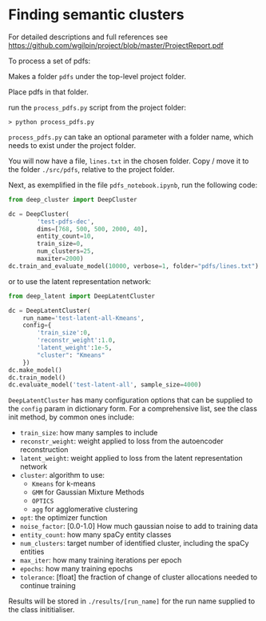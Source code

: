 # Finding semantic clusters

For detailed descriptions and full references see 
https://github.com/wgilpin/project/blob/master/ProjectReport.pdf

To process a set of pdfs:

Makes a folder `pdfs` under the top-level project folder.

Place pdfs in that folder.

run the `process_pdfs.py` script from the project folder:

```
> python process_pdfs.py
```

`process_pdfs.py` can take an optional parameter with a folder name, which needs to exist under the project folder.

You will now have a file, `lines.txt` in the chosen folder. Copy / move it to the folder `./src/pdfs`, relative to the project folder.

Next, as exemplified in the file `pdfs_notebook.ipynb`, run the following code:

```python
from deep_cluster import DeepCluster

dc = DeepCluster(
        'test-pdfs-dec',
        dims=[768, 500, 500, 2000, 40],
        entity_count=10,
        train_size=0,
        num_clusters=25,
        maxiter=2000)
dc.train_and_evaluate_model(10000, verbose=1, folder="pdfs/lines.txt")
```

or to use the latent representation network:

```python
from deep_latent import DeepLatentCluster

dc = DeepLatentCluster(
    run_name='test-latent-all-Kmeans',
    config={
        'train_size':0,
        'reconstr_weight':1.0,
        'latent_weight':1e-5,
        "cluster": "Kmeans"
    })
dc.make_model()
dc.train_model()
dc.evaluate_model('test-latent-all', sample_size=4000)
```

`DeepLatentCluster` has many configuration options that can be supplied to the `config` param in dictionary form. For a comprehensive list, see the class init method, by common ones include:

* `train_size`: how many samples to include
* `reconstr_weight`: weight applied to loss from the autoencoder reconstruction
* `latent_weight`: weight applied to loss from the latent representation network
* `cluster`: algorithm to use:
  * `Kmeans` for k-means
  * `GMM` for Gaussian Mixture Methods
  * `OPTICS`
  * `agg` for agglomerative clustering
* `opt`: the optimizer function
* `noise_factor`: [0.0-1.0] How much gaussian noise to add to training data
* `entity_count`: how many spaCy entity classes
* `num_clusters`: target number of identified cluster, including the spaCy entities
* `max_iter`: how many training iterations per epoch
* `epochs`: how many training epochs
* `tolerance`: [float] the fraction of change of cluster allocations needed to continue training

Results will be stored in `./results/[run_name]` for the run name supplied to the class inititialiser.
